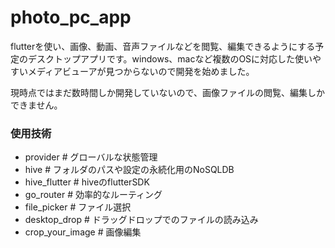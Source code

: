 # photo_pc_app

flutterを使い、画像、動画、音声ファイルなどを閲覧、編集できるようにする予定のデスクトップアプリです。windows、macなど複数のOSに対応した使いやすいメディアビューアが見つからないので開発を始めました。

現時点ではまだ数時間しか開発していないので、画像ファイルの閲覧、編集しかできません。

### 使用技術

- provider # グローバルな状態管理
- hive # フォルダのパスや設定の永続化用のNoSQLDB
- hive_flutter # hiveのflutterSDK
- go_router # 効率的なルーティング
- file_picker # ファイル選択
- desktop_drop # ドラッグドロップでのファイルの読み込み
- crop_your_image # 画像編集
